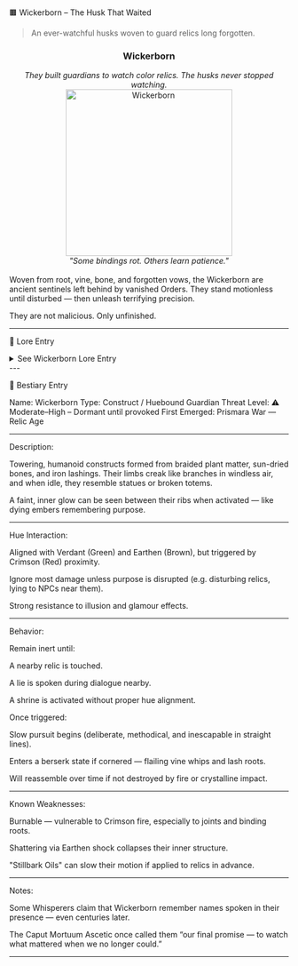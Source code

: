 
🟫 Wickerborn – The Husk That Waited

> An ever-watchful husks woven to guard relics long forgotten.


<div align="center">
  <h3>Wickerborn</h3>
  <i>They built guardians to watch color relics. The husks never stopped watching.</i><br>
  <img src="../../assets/monsters/wickerborn.png" alt="Wickerborn" width="300"><br>
  <i>"Some bindings rot. Others learn patience."</i><br><br>
</div>Woven from root, vine, bone, and forgotten vows, the Wickerborn are ancient sentinels left behind by vanished Orders. They stand motionless until disturbed — then unleash terrifying precision.

They are not malicious. Only unfinished.


---

🧠 Lore Entry

<details><summary>See Wickerborn Lore Entry</summary>Excerpt from “The Silent Watch” – Archive of the Bistre Lantern

> “They were built, not born — shaped by Verdant hands, bound by Crimson oaths, and given Earthen patience.”

“We placed them at thresholds: shrine gates, color wells, fractured memory vaults. Each one was a sentinel of silence — no breath, no hunger, only the weight of duty.”

“But the Orders fell. The rituals ended. And still they watched.”

“I passed one once. Thought it dead. I touched the relic behind it, and its chest ignited with glyph-fire.”

“They don’t move like beasts. They move like decisions you regret — slow, deliberate, irreversible.”

“Do not speak lies near a Wickerborn. They hear tension in truth like wind through cane.”



</details>
---

📘 Bestiary Entry

Name: Wickerborn
Type: Construct / Huebound Guardian
Threat Level: ⚠️ Moderate–High – Dormant until provoked
First Emerged: Prismara War — Relic Age


---

Description:

Towering, humanoid constructs formed from braided plant matter, sun-dried bones, and iron lashings. Their limbs creak like branches in windless air, and when idle, they resemble statues or broken totems.

A faint, inner glow can be seen between their ribs when activated — like dying embers remembering purpose.


---

Hue Interaction:

Aligned with Verdant (Green) and Earthen (Brown), but triggered by Crimson (Red) proximity.

Ignore most damage unless purpose is disrupted (e.g. disturbing relics, lying to NPCs near them).

Strong resistance to illusion and glamour effects.



---

Behavior:

Remain inert until:

A nearby relic is touched.

A lie is spoken during dialogue nearby.

A shrine is activated without proper hue alignment.


Once triggered:

Slow pursuit begins (deliberate, methodical, and inescapable in straight lines).

Enters a berserk state if cornered — flailing vine whips and lash roots.


Will reassemble over time if not destroyed by fire or crystalline impact.



---

Known Weaknesses:

Burnable — vulnerable to Crimson fire, especially to joints and binding roots.

Shattering via Earthen shock collapses their inner structure.

"Stillbark Oils" can slow their motion if applied to relics in advance.



---

Notes:

Some Whisperers claim that Wickerborn remember names spoken in their presence — even centuries later.

The Caput Mortuum Ascetic once called them “our final promise — to watch what mattered when we no longer could.”



---



